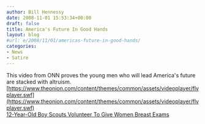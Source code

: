 ```yaml
---
author: Bill Hennessy
date: 2008-11-01 15:53:34+00:00
draft: false
title: America's Future In Good Hands
layout: blog
#url: e/2008/11/01/americas-future-in-good-hands/
categories:
- News
- Satire
---
```


This video from ONN proves the young men who will lead America's future are stacked with altruism.
[https://www.theonion.com/content/themes/common/assets/videoplayer/flvplayer.swf](https://www.theonion.com/content/themes/common/assets/videoplayer/flvplayer.swf)  
[12-Year-Old Boy Scouts Volunteer To Give Women Breast Exams](https://www.theonion.com/content/video/12_year_old_boy_scouts_volunteer?utm_source=embedded_video)

